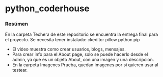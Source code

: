 # python_coderhouse
### Resúmen
En la carpeta Techera de este repositorio se encuentra la entrega final para el proyecto.
Se necesita tener instalado:
ckeditor
pillow
python
pip

- El video muestra como crear usuarios, blogs, mensajes. 
- Para crear info para el About page, solo se puede hacerlo desde el admin, ya que es un objeto About, con una imagen y una descripcion. 
- En la carpeta Imagenes Prueba, quedan imagenes por si quieren usar al testear. 
